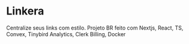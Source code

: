 # Linkera
Centralize seus links com estilo. Projeto BR feito com Nextjs, React, TS, Convex, Tinybird Analytics, Clerk Billing, Docker
